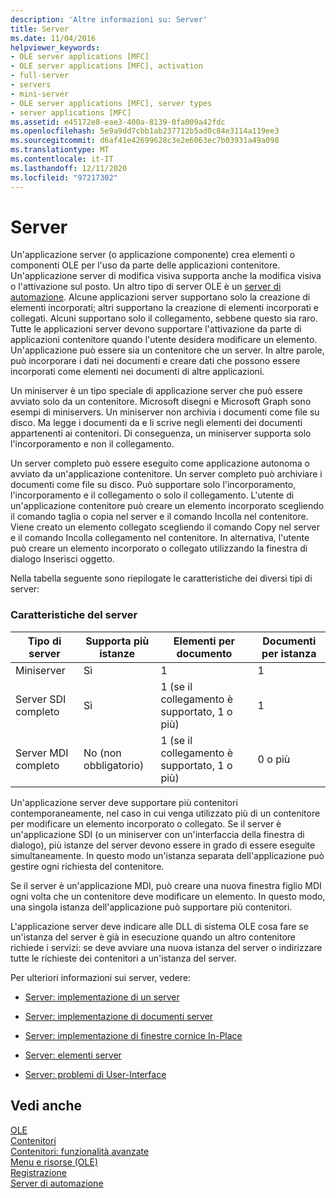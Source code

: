 ```yaml
---
description: 'Altre informazioni su: Server'
title: Server
ms.date: 11/04/2016
helpviewer_keywords:
- OLE server applications [MFC]
- OLE server applications [MFC], activation
- full-server
- servers
- mini-server
- OLE server applications [MFC], server types
- server applications [MFC]
ms.assetid: e45172e8-eae3-400a-8139-0fa009a42fdc
ms.openlocfilehash: 5e9a9dd7cbb1ab237712b5ad0c84e3114a119ee3
ms.sourcegitcommit: d6af41e42699628c3e2e6063ec7b03931a49a098
ms.translationtype: MT
ms.contentlocale: it-IT
ms.lasthandoff: 12/11/2020
ms.locfileid: "97217302"
---
```

# <a name="servers"></a>Server

Un'applicazione server (o applicazione componente) crea elementi o componenti OLE per l'uso da parte delle applicazioni contenitore. Un'applicazione server di modifica visiva supporta anche la modifica visiva o l'attivazione sul posto. Un altro tipo di server OLE è un [server di automazione](../mfc/automation-servers.md). Alcune applicazioni server supportano solo la creazione di elementi incorporati; altri supportano la creazione di elementi incorporati e collegati. Alcuni supportano solo il collegamento, sebbene questo sia raro. Tutte le applicazioni server devono supportare l'attivazione da parte di applicazioni contenitore quando l'utente desidera modificare un elemento. Un'applicazione può essere sia un contenitore che un server. In altre parole, può incorporare i dati nei documenti e creare dati che possono essere incorporati come elementi nei documenti di altre applicazioni.

Un miniserver è un tipo speciale di applicazione server che può essere avviato solo da un contenitore. Microsoft disegni e Microsoft Graph sono esempi di miniservers. Un miniserver non archivia i documenti come file su disco. Ma legge i documenti da e li scrive negli elementi dei documenti appartenenti ai contenitori. Di conseguenza, un miniserver supporta solo l'incorporamento e non il collegamento.

Un server completo può essere eseguito come applicazione autonoma o avviato da un'applicazione contenitore. Un server completo può archiviare i documenti come file su disco. Può supportare solo l'incorporamento, l'incorporamento e il collegamento o solo il collegamento. L'utente di un'applicazione contenitore può creare un elemento incorporato scegliendo il comando taglia o copia nel server e il comando Incolla nel contenitore. Viene creato un elemento collegato scegliendo il comando Copy nel server e il comando Incolla collegamento nel contenitore. In alternativa, l'utente può creare un elemento incorporato o collegato utilizzando la finestra di dialogo Inserisci oggetto.

Nella tabella seguente sono riepilogate le caratteristiche dei diversi tipi di server:

### <a name="server-characteristics"></a>Caratteristiche del server

|Tipo di server|Supporta più istanze|Elementi per documento|Documenti per istanza|
|--------------------|---------------------------------|------------------------|----------------------------|
|Miniserver|Sì|1|1|
|Server SDI completo|Sì|1 (se il collegamento è supportato, 1 o più)|1|
|Server MDI completo|No (non obbligatorio)|1 (se il collegamento è supportato, 1 o più)|0 o più|

Un'applicazione server deve supportare più contenitori contemporaneamente, nel caso in cui venga utilizzato più di un contenitore per modificare un elemento incorporato o collegato. Se il server è un'applicazione SDI (o un miniserver con un'interfaccia della finestra di dialogo), più istanze del server devono essere in grado di essere eseguite simultaneamente. In questo modo un'istanza separata dell'applicazione può gestire ogni richiesta del contenitore.

Se il server è un'applicazione MDI, può creare una nuova finestra figlio MDI ogni volta che un contenitore deve modificare un elemento. In questo modo, una singola istanza dell'applicazione può supportare più contenitori.

L'applicazione server deve indicare alle DLL di sistema OLE cosa fare se un'istanza del server è già in esecuzione quando un altro contenitore richiede i servizi: se deve avviare una nuova istanza del server o indirizzare tutte le richieste dei contenitori a un'istanza del server.

Per ulteriori informazioni sui server, vedere:

- [Server: implementazione di un server](../mfc/servers-implementing-a-server.md)

- [Server: implementazione di documenti server](../mfc/servers-implementing-server-documents.md)

- [Server: implementazione di finestre cornice In-Place](../mfc/servers-implementing-in-place-frame-windows.md)

- [Server: elementi server](../mfc/servers-server-items.md)

- [Server: problemi di User-Interface](../mfc/servers-user-interface-issues.md)

## <a name="see-also"></a>Vedi anche

[OLE](../mfc/ole-in-mfc.md)<br/>
[Contenitori](../mfc/containers.md)<br/>
[Contenitori: funzionalità avanzate](../mfc/containers-advanced-features.md)<br/>
[Menu e risorse (OLE)](../mfc/menus-and-resources-ole.md)<br/>
[Registrazione](../mfc/registration.md)<br/>
[Server di automazione](../mfc/automation-servers.md)
